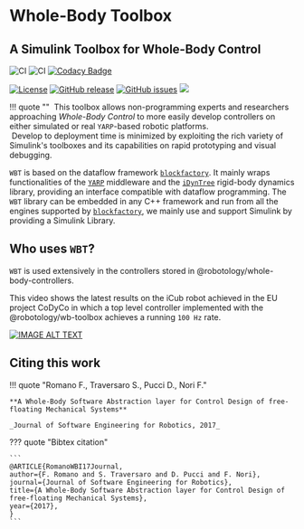 # Whole-Body Toolbox
## A Simulink Toolbox for Whole-Body Control

![CI](https://github.com/robotology/wb-toolbox/workflows/CI/badge.svg)
![CI](https://github.com/robotology/wb-toolbox/workflows/CI/badge.svg?branch=devel)
[![Codacy Badge](https://app.codacy.com/project/badge/Grade/6e1ec16225e5458481c1c141ce44adae)](https://www.codacy.com/gh/robotology/wb-toolbox/dashboard?utm_source=github.com&amp;utm_medium=referral&amp;utm_content=robotology/wb-toolbox&amp;utm_campaign=Badge_Grade)

[![License](https://img.shields.io/badge/license-LGPL-19c2d8.svg)](https://github.com/robotology/wb-toolbox/blob/master/LICENSE.LGPL2)
[![GitHub release](https://img.shields.io/github/release/robotology/wb-toolbox.svg)](https://github.com/robotology/wb-toolbox/releases)
[![GitHub issues](https://img.shields.io/github/issues-raw/robotology/wb-toolbox.svg)](https://github.com/robotology/wb-toolbox/issues)
<a href="https://zenhub.com"><img src="https://img.shields.io/badge/Shipping_faster_with-ZenHub-blue.svg?colorB=435198"></a>

!!! quote ""
​    This toolbox allows non-programming experts and researchers approaching _Whole-Body Control_ to more easily develop controllers on either simulated or real `YARP`-based robotic platforms.<br>
​    Develop to deployment time is minimized by exploiting the rich variety of Simulink's toolboxes and its capabilities on rapid prototyping and visual debugging.

`WBT` is based on the dataflow framework [`blockfactory`](https://github.com/robotology/blockfactory). It mainly wraps functionalities of the [`YARP`](https://github.com/robotology/yarp) middleware and the [`iDynTree`](https://github.com/robotology/idyntree) rigid-body dynamics library, providing an interface compatible with dataflow programming. The `WBT` library can be embedded in any C++ framework and run from all the engines supported by [`blockfactory`](https://github.com/robotology/blockfactory), we mainly use and support Simulink by providing a Simulink Library.

## Who uses `WBT`?

`WBT` is used extensively in the controllers stored in @robotology/whole-body-controllers.

This video shows the latest results on the iCub robot achieved in the EU project CoDyCo in which a top level controller implemented with the @robotology/wb-toolbox achieves a running `100 Hz` rate.

[![IMAGE ALT TEXT](http://img.youtube.com/vi/VrPBSSQEr3A/0.jpg)](https://youtu.be/UXU3KSa201o "iCub balancing on one foot via external force control and interacting with humans")


## Citing this work

!!! quote "Romano F., Traversaro S., Pucci D., Nori F."

    **A Whole-Body Software Abstraction layer for Control Design of free-floating Mechanical Systems**

    _Journal of Software Engineering for Robotics, 2017_

??? quote "Bibtex citation"

    ```
    @ARTICLE{RomanoWBI17Journal,
    author={F. Romano and S. Traversaro and D. Pucci and F. Nori},
    journal={Journal of Software Engineering for Robotics},
    title={A Whole-Body Software Abstraction layer for Control Design of free-floating Mechanical Systems},
    year={2017},
    }
    ```
